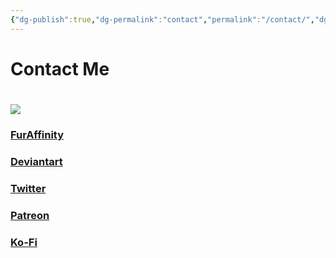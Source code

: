 ```yaml
---
{"dg-publish":true,"dg-permalink":"contact","permalink":"/contact/","dgHomeLink":true,"dgPassFrontmatter":false}
---
```



# Contact Me
[![](https://tei-juan.carrd.co/assets/images/image01.jpg?v=f588c7fa)](https://tei-juan.carrd.co/)
=

### [FurAffinity](https://www.furaffinity.net/user/teixeira-juan/)

### [Deviantart](https://www.deviantart.com/tei-juan)

### [Twitter](https://twitter.com/teijuan_)

### [Patreon](https://patreon.com/teijuan)
### [Ko-Fi](https://ko-fi.com/teijuan)